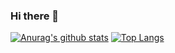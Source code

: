 ### Hi there 👋

[![Anurag's github stats](https://github-readme-stats.vercel.app/api?username=boyuanx)](https://github.com/anuraghazra/github-readme-stats)
[![Top Langs](https://github-readme-stats.vercel.app/api/top-langs/?username=boyuanx&layout=compact)](https://github.com/anuraghazra/github-readme-stats)


<!--
**boyuanx/boyuanx** is a ✨ _special_ ✨ repository because its `README.md` (this file) appears on your GitHub profile.

Here are some ideas to get you started:

- 🔭 I’m currently working on ...
- 🌱 I’m currently learning ...
- 👯 I’m looking to collaborate on ...
- 🤔 I’m looking for help with ...
- 💬 Ask me about ...
- 📫 How to reach me: ...
- 😄 Pronouns: ...
- ⚡ Fun fact: ...
-->
